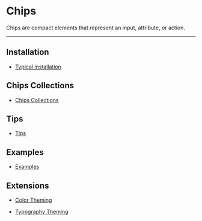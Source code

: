 # Chips

<!-- badges -->

Chips are compact elements that represent an input, attribute, or action.

<!-- design-and-api -->

<!-- toc -->

- - -

## Installation

- [Typical installation](../../../docs/component-installation.md)

## Chips Collections

- [Chips Collections](chips-collections.md)

## Tips

- [Tips](tips.md)

## Examples

- [Examples](Examples.md)

## Extensions

- [Color Theming](color-theming.md)

- [Typography Theming](typography-theming.md)
